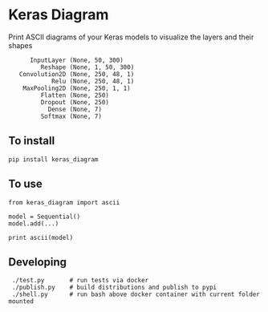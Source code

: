 Keras Diagram
=============

Print ASCII diagrams of your Keras models to visualize
the layers and their shapes

          InputLayer (None, 50, 300)
             Reshape (None, 1, 50, 300)
       Convolution2D (None, 250, 48, 1)
                Relu (None, 250, 48, 1)
        MaxPooling2D (None, 250, 1, 1)
             Flatten (None, 250)
             Dropout (None, 250)
               Dense (None, 7)
             Softmax (None, 7)


To install
----------

    pip install keras_diagram


To use
------

    from keras_diagram import ascii

    model = Sequential()
    model.add(...)

    print ascii(model)


Developing
------

     ./test.py       # run tests via docker
     ./publish.py    # build distributions and publish to pypi
     ./shell.py      # run bash above docker container with current folder mounted

